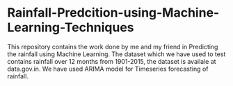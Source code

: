 # Rainfall-Predcition-using-Machine-Learning-Techniques
This repository contains the work done by me and my friend in Predicting the rainfall using Machine Learning. 
The dataset which we have used to test contains rainfall over 12 months from 1901-2015, the dataset is availale at data.gov.in.
We have used ARIMA model for Timeseries forecasting of rainfall.
